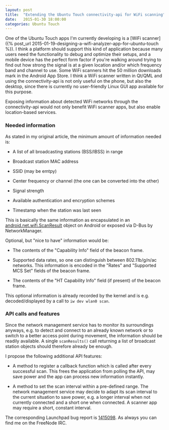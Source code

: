 ```yaml
---
layout: post
title:  "Extending the Ubuntu Touch connectivity-api for WiFi scanning"
date:   2015-01-30 18:00:00
categories: Ubuntu Touch
---
```


One of the Ubuntu Touch apps I'm currently developing is a [WiFi scanner]({% post_url 2015-01-19-designing-a-wifi-analyzer-app-for-ubuntu-touch %}). I think a platform should support this kind of application because many users need the functionality to debug and optimize their setups, and a mobile device has the perfect form factor if you're walking around trying to find out how strong the signal is at a given location and/or which frequency band and channel to use. Some WiFi scanners hit the 50 million downloads mark in the Android App Store. I think a WiFi scanner written in Qt/QML and using the connectivity-api is not only useful on the phone, but also the desktop, since there is currently no user-friendly Linux GUI app available for this purpose.

Exposing information about detected WiFi networks through the connectivity-api would not only benefit WiFi scanner apps, but also enable location-based services.

### Needed information ###

As stated in my original article, the minimum amount of information needed is:

- A list of all broadcasting stations (BSS/IBSS) in range

- Broadcast station MAC address

- SSID (may be emtpy)

- Center frequency or channel (the one can be converted into the other)

- Signal strength

- Available authentication and encryption schemes

- Timestamp when the station was last seen

This is basically the same information as encapsulated in an [android.net.wifi.ScanResult][android-scanresult] object on Android or exposed via D-Bus by NetworkManager.

Optional, but "nice to have" information would be:

- The contents of the "Capability Info" field of the beacon frame.

- Supported data rates, so one can distinguish between 802.11b/g/n/ac networks. This information is encoded in the "Rates" and "Supported MCS Set" fields of the beacon frame.

- The contents of the "HT Capability Info" field (if present) of the beacon frame.

This optional information is already recorded by the kernel and is e.g. decoded/displayed by a call to `iw dev wlan0 scan`.


### API calls and features ###

Since the network management service has to monitor its surroundings anyways, e.g. to detect and connect to an already known network or to switch to a better access point during movement, the information should be readily available. A single `scanResults()` call returning a list of broadcast station objects should therefore already be enough.

I propose the following additional API features:

- A method to register a callback function which is called after every successful scan. This frees the application from polling the API, may save power and the app can process new information instantly.

- A method to set the scan interval within a pre-defined range. The network management service may decide to adapt its scan interval to the current situation to save power, e.g. a longer interval when not currently connected and a short one when connected. A scanner app may require a short, constant interval.

The corresponding Launchpad bug report is [1415098][ubuntu-bug-connectivity-api-wifi-scanning]. As always you can find me on the FreeNode IRC.


[android-scanresult]: https://developer.android.com/reference/android/net/wifi/ScanResult.html
[ubuntu-bug-connectivity-api-wifi-scanning]: https://bugs.launchpad.net/connectivity-api/+bug/1415098
